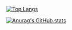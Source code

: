 
[![Top Langs](https://github-readme-stats.vercel.app/api/top-langs/?username=Tedeeeee)](https://github.com/anuraghazra/github-readme-stats)

[![Anurag's GitHub stats](https://github-readme-stats.vercel.app/api?username=Tedeeeee)](https://github.com/anuraghazra/github-readme-stats)
